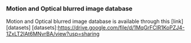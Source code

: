 <br>

### Motion and Optical blurred image database
Motion and Optical blurred image database is available through this [link][datasets]
[datasets]:https://drive.google.com/file/d/1MqGrFCIR1KoPZJ4-1ZxLT2IAt6MNvrBA/view?usp=sharing
